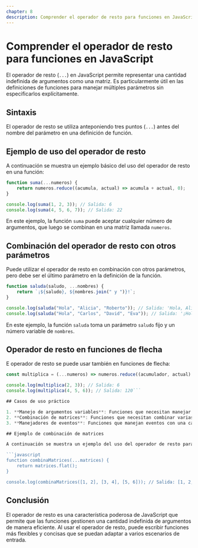 ```yaml
---
chapter: 8
description: Comprender el operador de resto para funciones en JavaScript.
---
```


# Comprender el operador de resto para funciones en JavaScript

El operador de resto (`...`) en JavaScript permite representar una cantidad indefinida de argumentos como una matriz. Es particularmente útil en las definiciones de funciones para manejar múltiples parámetros sin especificarlos explícitamente.

## Sintaxis

El operador de resto se utiliza anteponiendo tres puntos (`...`) antes del nombre del parámetro en una definición de función.

## Ejemplo de uso del operador de resto

A continuación se muestra un ejemplo básico del uso del operador de resto en una función:

```javascript
function suma(...numeros) {
    return numeros.reduce((acumula, actual) => acumula + actual, 0);
}

console.log(suma(1, 2, 3)); // Salida: 6
console.log(suma(4, 5, 6, 7)); // Salida: 22
```

En este ejemplo, la función `suma` puede aceptar cualquier número de argumentos, que luego se combinan en una matriz llamada `numeros`.

## Combinación del operador de resto con otros parámetros

Puede utilizar el operador de resto en combinación con otros parámetros, pero debe ser el último parámetro en la definición de la función.

```javascript
function saluda(saludo, ...nombres) {
    return `¡${saludo}, ${nombres.join(" y ")}!`;
}

console.log(saluda("Hola", "Alicia", "Roberto")); // Salida: 'Hola, Alicia y Roberto!'
console.log(saluda("Hola", "Carlos", "David", "Eva")); // Salida: '¡Hola, Carlos y David y Eva!'
```

En este ejemplo, la función `saluda` toma un parámetro `saludo` fijo y un número variable de `nombres`.

## Operador de resto en funciones de flecha

E operador de resto se puede usar también en funciones de flecha:

```javascript
const multiplica = (...numeros) => numeros.reduce((acumulador, actual) => acumulador * actual, 1);

console.log(multiplica(2, 3)); // Salida: 6
console.log(multiplica(4, 5, 6)); // Salida: 120```

## Casos de uso práctico

1. **Manejo de argumentos variables**: Funciones que necesitan manejar una cantidad variable de argumentos, como operaciones matemáticas o manipulaciones de cadenas.
2. **Combinación de matrices**: Funciones que necesitan combinar varias matrices en una sola.
3. **Manejadores de eventos**: Funciones que manejan eventos con una cantidad variable de argumentos.

## Ejemplo de combinación de matrices

A continuación se muestra un ejemplo del uso del operador de resto para combinar matrices:

```javascript
function combinaMatrices(...matrices) {
    return matrices.flat();
}

console.log(combinaMatrices([1, 2], [3, 4], [5, 6])); // Salida: [1, 2, 3, 4, 5, 6]
```

## Conclusión

El operador de resto es una característica poderosa de JavaScript que permite que las funciones gestionen una cantidad indefinida de argumentos de manera eficiente. Al usar el operador de resto, puede escribir funciones más flexibles y concisas que se puedan adaptar a varios escenarios de entrada.
